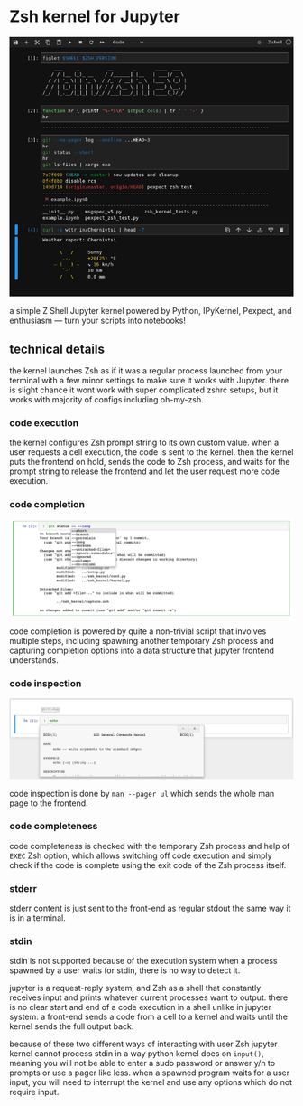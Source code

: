 # Zsh kernel for Jupyter

![](https://raw.githubusercontent.com/dahn-zk/zsh-jupyter-kernel/master/screenshots/example.png)

a simple Z Shell Jupyter kernel powered by Python, IPyKernel, Pexpect,
and enthusiasm — turn your scripts into notebooks!

## technical details

the kernel launches Zsh as if it was a regular process launched from your
terminal with a few minor settings to make sure it works with Jupyter. there is
slight chance it wont work with super complicated zshrc setups, but it works
with majority of configs including oh-my-zsh.

### code execution
          
the kernel configures Zsh prompt string to its own custom value.
when a user requests a cell execution, the code is sent to the kernel.
then the kernel puts the frontend on hold, sends the code to Zsh process, and
waits for the prompt string to release the frontend and let the user request
more code execution.

### code completion
                        
![](https://raw.githubusercontent.com/dahn-zk/zsh-jupyter-kernel/master/screenshots/completion.png)

code completion is powered by quite a non-trivial script that involves multiple
steps, including spawning another temporary Zsh process and capturing completion
options into a data structure that jupyter frontend understands.

### code inspection
                  
![](https://raw.githubusercontent.com/dahn-zk/zsh-jupyter-kernel/master/screenshots/inspection.png)

code inspection is done by `man --pager ul` which sends the whole man page to
the frontend.

### code completeness

code completeness is checked with the temporary Zsh process and help of `EXEC`
Zsh option, which allows switching off code execution and simply check if the
code is complete using the exit code of the Zsh process itself.

### stderr

stderr content is just sent to the front-end as regular stdout the same way it
is in a terminal.

### stdin

stdin is not supported because of the execution system when a process spawned by
a user waits for stdin, there is no way to detect it.

jupyter is a request-reply system, and Zsh as a shell that constantly receives
input and prints whatever current processes want to output. there is no clear
start and end of a code execution in a shell unlike in jupyter system: a
front-end sends a code from a cell to a kernel and waits until the kernel sends
the full output back.

because of these two different ways of interacting with user Zsh jupyter kernel
cannot process stdin in a way python kernel does on `input()`, meaning you will
not be able to enter a sudo password or answer y/n to prompts or use a pager
like less. when a spawned program waits for a user input, you will need to
interrupt the kernel and use any options which do not require input.
